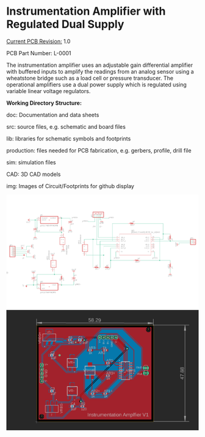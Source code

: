 <h1>Instrumentation Amplifier with Regulated Dual Supply</h1>

<p><u>Current PCB Revision:</u> 1.0 <p>
<p>PCB Part Number: L-0001</p>

<p>The instrumentation amplifier uses an adjustable gain differential amplifier with buffered inputs to amplify the readings from an analog sensor using a wheatstone bridge such as a load cell or pressure transducer. The operational amplifiers use a dual power supply which is regulated using variable linear voltage regulators.</p>

<b>Working Directory Structure:</b>

<p>
   doc: Documentation and data sheets
   
   src: source files, e.g. schematic and board files

   lib: libraries for schematic symbols and footprints

   production: files needed for PCB fabrication, e.g. gerbers, profile, drill file

   sim: simulation files 

   CAD: 3D CAD models
  
   img: Images of Circuit/Footprints for github display 
</p>

<img src="img/InstrumentationAmp.png">

<img src="img/AmpBoard.png">
